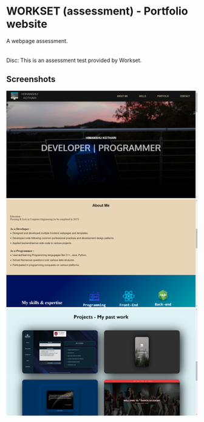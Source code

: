 
# WORKSET (assessment) - Portfolio website

A webpage assessment.
<br/><br/><br/>
Disc: This is an assessment test provided by Workset. 






## Screenshots

![App Screenshot](https://github.com/iamhk12/workset-assessment/blob/main/workset-assesment/ss/img1.png)
![App Screenshot](https://github.com/iamhk12/workset-assessment/blob/main/workset-assesment/ss/img2.png)
![App Screenshot](https://github.com/iamhk12/workset-assessment/blob/main/workset-assesment/ss/img3.png)

